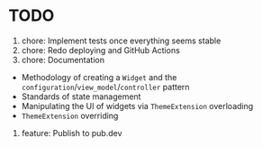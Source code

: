 # TODO

1. chore: Implement tests once everything seems stable
1. chore: Redo deploying and GitHub Actions
1. chore: Documentation

- Methodology of creating a `Widget` and the `configuration`/`view_model`/`controller` pattern
- Standards of state management
- Manipulating the UI of widgets via `ThemeExtension` overloading
- `ThemeExtension` overriding

1. feature: Publish to pub.dev
